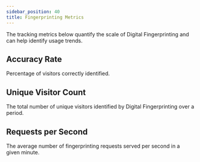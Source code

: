 ```yaml
---
sidebar_position: 40
title: Fingerprinting Metrics
---
```


The tracking metrics below quantify the scale of Digital Fingerprinting and can help identify usage trends.

## Accuracy Rate

Percentage of visitors correctly identified.

## Unique Visitor Count

The total number of unique visitors identified by Digital Fingerprinting over a period.

## Requests per Second

The average number of fingerprinting requests served per second in a given minute.
